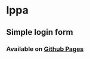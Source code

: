 # lppa
## Simple login form
### Available on [Github Pages](https://lucianofalcone13.github.io/lppa/)
